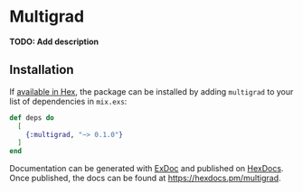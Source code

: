 # Multigrad

**TODO: Add description**

## Installation

If [available in Hex](https://hex.pm/docs/publish), the package can be installed
by adding `multigrad` to your list of dependencies in `mix.exs`:

```elixir
def deps do
  [
    {:multigrad, "~> 0.1.0"}
  ]
end
```

Documentation can be generated with [ExDoc](https://github.com/elixir-lang/ex_doc)
and published on [HexDocs](https://hexdocs.pm). Once published, the docs can
be found at <https://hexdocs.pm/multigrad>.

